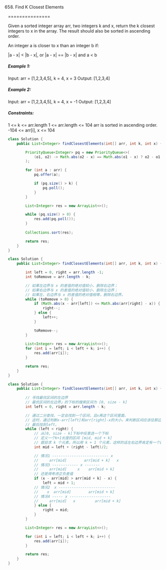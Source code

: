 658. Find K Closest Elements

===============

Given a sorted integer array arr, two integers k and x, return the k closest integers to x in the array. The result should also be sorted in ascending order.

An integer a is closer to x than an integer b if:

|a - x| < |b - x|, or
|a - x| == |b - x| and a < b

##### Example 1:

Input: arr = [1,2,3,4,5], k = 4, x = 3
Output: [1,2,3,4]

##### Example 2:

Input: arr = [1,2,3,4,5], k = 4, x = -1
Output: [1,2,3,4]

##### Constraints:

1 <= k <= arr.length
1 <= arr.length <= 104
arr is sorted in ascending order.
-104 <= arr[i], x <= 104

```java
class Solution {
    public List<Integer> findClosestElements(int[] arr, int k, int x) {

        PriorityQueue<Integer> pq = new PriorityQueue<>(
            (o1, o2) -> Math.abs(o2 - x) == Math.abs(o1 - x) ? o2 - o1 : Math.abs(o2 -x) - Math.abs(o1 -x)
        );

        for (int a : arr) {
            pq.offer(a);

            if (pq.size() > k) {
                pq.poll();
            }
        }

        List<Integer> res = new ArrayList<>();

        while (pq.size() > 0) {
            res.add(pq.poll());
        }
        
        Collections.sort(res);

        return res;
    }
}
```

```java
class Solution {
    public List<Integer> findClosestElements(int[] arr, int k, int x) {

        int left = 0, right = arr.length -1;
        int toRemove = arr.length - k;

        // 如果左边界与 x 的差值的绝对值较小，删除右边界；
        // 如果右边界与 x 的差值的绝对值较小，删除左边界；
        // 如果左、右边界与 x 的差值的绝对值相等，删除右边界。
        while (toRemove > 0) {
            if (Math.abs(x - arr[left]) <= Math.abs(arr[right] - x)) {
                right--;
            } else {
                left++;
            }

            toRemove--;
        }
        
        List<Integer> res = new ArrayList<>();
        for (int i = left; i < left + k; i++) {
            res.add(arr[i]);
        }

        return res;
    }
}
```

```java
class Solution {
    public List<Integer> findClosestElements(int[] arr, int k, int x) {
        
        // 寻找最优区间的左边界
        // 最优区间的左边界」的下标的搜索区间为 [0, size - k]
        int left = 0, right = arr.length - k;

        // 通过二分查找，一定会找到一个区间，且x再这个区间里面。
        // 这时，通过判断x-arr[left]和arr[right]-x的大小。来判断区间应该往那边收缩。 
        // 最后找到left。
        while (left < right) {
            // 从[0, size - k]下标中任意选一个下标
            // 定义一个k+1长度的区间 [mid, mid + k]
            // 题目求 k 个元素，所以用 k + 1 个元素，这样的话左右边界肯定有一个数不满足要求，方便定位最优区间
            int mid = left + (right - left)/2;

            // 情况1 -------------------------- x
            //     arr[mid]        arr[mid + k]   x
            // 情况3 ------------ x -------
            //     arr[mid]     x    arr[mid + k]
            // 还是得考虑正负差值
            if (x - arr[mid] > arr[mid + k] - x) {
                left = mid + 1;
            // 情况2  x --------------------------
            //    x  arr[mid]        arr[mid + k]   
            // 情况4 ----- x -------------------
            //     arr[mid]   x         arr[mid + k]
            } else {
                right = mid;
            }
        }

        List<Integer> res = new ArrayList<>();

        for (int i = left; i < left + k; i++) {
            res.add(arr[i]);
        }

        return res;
    }
}
```

